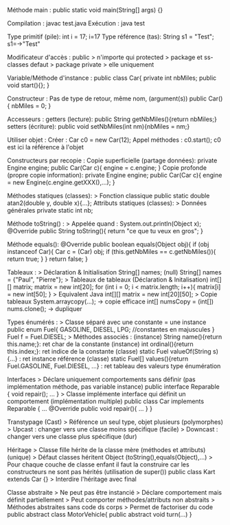 Méthode main :
    public static void main(String[] args) {}

Compilation :
    javac test.java
Exécution :
    java test

Type primitif (pile):
    int i = 17; i=17
Type référence (tas):
    String s1 = "Test"; s1=->"Test"

Modificateur d'accès :
    public > n'importe qui
    protected > package et ss-classes
    defaut > package
    private > elle uniquement

Variable/Méthode d'instance :
    public class Car{
        private int nbMiles;
        public void start(){};
    }

Constructeur :
    Pas de type de retour, même nom, (argument(s))
    public Car(){
        nbMiles = 0;
    }

Accesseurs :
    getters (lecture):
        public String getNbMiles(){return nbMiles;}
    setters (écriture):
        public void setNbMiles(int nm){nbMiles = nm;}

Utiliser objet :
    Créer : 
        Car c0 = new Car(12);
    Appel méthodes :
        c0.start();
    c0 est ici la référence à l'objet

Constructeurs par recopie :
    Copie superficielle (partage données):
        private Engine engine;
        public Car(Car c){
            engine = c.engine;
        }
    Copie profonde (propre copie information):
        private Engine engine;
        public Car(Car c){
            engine = new Engine(c.engine.getXXX(),...);
        }

Méthodes statiques (classes): 
    > Fonction classique
    public static double atan2(double y, double x){...};
Attributs statiques (classes):
    > Données générales
    private static int nb;

Méthode toString() :
    > Appelée quand : System.out.println(Object x);
    @Override
    public String toString(){
        return "ce que tu veux en gros";
    }

Méthode equals():
    @Override
    public boolean equals(Object obj){
        if (obj instanceof Car){
            Car c = (Car) obj;
            if (this.getNbMiles == c.getNbMiles()){
                return true;
            }
        }
        return false;
    }

Tableaux :
    > Déclaration & Initialisation
        String[] names; (null)
        String[] names = {"Paul", "Pierre"};
    > Tableaux de tableaux (Déclaration & Initalisation)
        int[][] matrix;
        matrix = new int[20];
        for (int i = 0; i < matrix.length; i++){
            matrix[i] = new int[50];
        }
    > Equivalent Java 
        int[][] matrix = new int[20][50];
    > Copie tableaux 
        System.arraycopy(...); -> copie efficace
        int[] numsCopy = (int[]) nums.clone(); -> dupliquer 

Types énumérés :
    > Classe séparé avec une constante = une instance
        public enum Fuel{
            GASOLINE, DIESEL, LPG; //constantes en majuscules
        }
        Fuel f = Fuel.DIESEL;
    > Méthodes associés :
        (instance) String name(){return this.name;}: ret char de la constante 
        (instance) int ordinal(){return this.index;}: ret indice de la constante 
        (classe) static Fuel valueOf(String s){...} : ret instance référence 
        (classe) static Fuel[] values(){return Fuel.GASOLINE, Fuel.DIESEL, ...} : ret tableau des valeurs type énumération 

Interfaces
    > Déclare uniquement comportements sans définir (pas implémentation méthode, pas variable instance)
        public interface Reparable {
                void repair();
                ...
            }
    > Classe implémente interface qui définit un comportement (implémentation multiple)
        public class Car implements Reparable {
            ...
            @Override
            public void repair(){
                ...
            }
        }
    
Transtypage (Cast)
    > Référence un seul type, objet plusieurs (polymorphes)
    > Upcast : changer vers une classe moins spécifique (facile)
    > Downcast : changer vers une classe plus spécifique (dur)

Héritage
    > Classe fille hérite de la classe mère (méthodes et attributs) (unique)
    > Défaut classes héritent Object (toString(),equals(Object),...)
    > Pour chaque couche de classe enfant il faut la construire car les constructeurs ne sont pas hérités (utilisation de super())
    public class Kart extends Car {}
    > Interdire l'héritage avec final

Classe abstraite
    > Ne peut pas être instancié
    > Déclare comportement mais définit partiellement
    > Peut comporter méthodes/attributs non abstraits
    > Méthodes abstraites sans code ds corps
    > Permet de factoriser du code
        public abstract class MotorVehicle{
            public abstract void turn(...)
        }

    